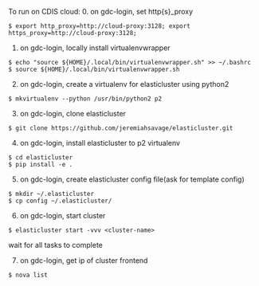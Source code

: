 To run on CDIS cloud:
0. on gdc-login, set http{s}_proxy
```
$ export http_proxy=http://cloud-proxy:3128; export https_proxy=http://cloud-proxy:3128;
```

1. on gdc-login, locally install virtualenvwrapper
```$ pip install virtualenvwrapper --user
$ echo "source ${HOME}/.local/bin/virtualenvwrapper.sh" >> ~/.bashrc
$ source ${HOME}/.local/bin/virtualenvwrapper.sh
```


2. on gdc-login, create a virtualenv for elasticluster using python2
```
$ mkvirtualenv --python /usr/bin/python2 p2
```

3. on gdc-login, clone elasticluster
```
$ git clone https://github.com/jeremiahsavage/elasticluster.git
```

4. on gdc-login, install elasticluster to p2 virtualenv
```
$ cd elasticluster
$ pip install -e .
```

5. on gdc-login, create elasticluster config file(ask for template config)
```
$ mkdir ~/.elasticluster
$ cp config ~/.elasticluster/
```

6. on gdc-login, start cluster
```
$ elasticluster start -vvv <cluster-name>
```
wait for all tasks to complete

7. on gdc-login, get ip of cluster frontend
```
$ nova list
```